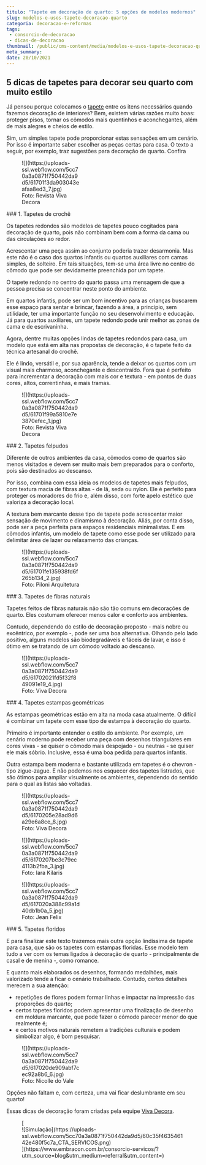```yaml
---
titulo: "Tapete em decoração de quarto: 5 opções de modelos modernos"
slug: modelos-e-usos-tapete-decoracao-quarto
categoria: decoracao-e-reformas
tags:
 - consorcio-de-decoracao
 - dicas-de-decoracao
thumbnail: /public/cms-content/media/modelos-e-usos-tapete-decoracao-quarto.jpg
meta_summary: 
date: 20/10/2021
---
```

5 dicas de tapetes para decorar seu quarto com muito estilo
-----------------------------------------------------------

Já pensou porque colocamos o [tapete](https://www.vivadecora.com.br/produtos/tapetes) entre os itens necessários quando fazemos decoração de interiores? Bem, existem várias razões muito boas: proteger pisos, tornar os cômodos mais quentinhos e aconchegantes, além de mais alegres e cheios de estilo.

Sim, um simples tapete pode proporcionar estas sensações em um cenário. Por isso é importante saber escolher as peças certas para casa. O texto a seguir, por exemplo, traz sugestões para decoração de quarto. Confira

<figure class="w-richtext-figure-type-image w-richtext-align-center" style="max-width:30%"><div>![](https://uploads-ssl.webflow.com/5cc70a3a0871f750442da9d5/61701f3da903043eafaa8ed3_7.jpg)</div><figcaption>Foto: Revista Viva Decora</figcaption></figure>### 1. Tapetes de crochê

Os tapetes redondos são modelos de tapetes pouco cogitados para decoração de quarto, pois não combinam bem com a forma da cama ou das circulações ao redor.

Acrescentar uma peça assim ao conjunto poderia trazer desarmonia. Mas este não é o caso dos quartos infantis ou quartos auxiliares com camas simples, de solteiro. Em tais situações, tem-se uma área livre no centro do cômodo que pode ser devidamente preenchida por um tapete.

O tapete redondo no centro do quarto passa uma mensagem de que a pessoa precisa se concentrar neste ponto do ambiente.

Em quartos infantis, pode ser um bom incentivo para as crianças buscarem esse espaço para sentar e brincar, fazendo a área, a princípio, sem utilidade, ter uma importante função no seu desenvolvimento e educação. Já para quartos auxiliares, um tapete redondo pode unir melhor as zonas de cama e de escrivaninha.

Agora, dentre muitas opções lindas de tapetes redondos para casa, um modelo que está em alta nas propostas de decoração, é o tapete feito da técnica artesanal do crochê.

Ele é lindo, versátil e, por sua aparência, tende a deixar os quartos com um visual mais charmoso, aconchegante e descontraído. Fora que é perfeito para incrementar a decoração com mais cor e textura - em pontos de duas cores, altos, correntinhas, e mais tramas.

<figure class="w-richtext-figure-type-image w-richtext-align-center" style="max-width:30%"><div>![](https://uploads-ssl.webflow.com/5cc70a3a0871f750442da9d5/61701f99a5810e7e3870efec_1.jpg)</div><figcaption>Foto: Revista Viva Decora</figcaption></figure>### 2. Tapetes felpudos

Diferente de outros ambientes da casa, cômodos como de quartos são menos visitados e devem ser muito mais bem preparados para o conforto, pois são destinados ao descanso.

Por isso, combina com essa ideia os modelos de tapetes mais felpudos, com textura macia de fibras altas - de lã, seda ou nylon. Ele é perfeito para proteger os moradores do frio e, além disso, com forte apelo estético que valoriza a decoração local.

A textura bem marcante desse tipo de tapete pode acrescentar maior sensação de movimento e dinamismo à decoração. Aliás, por conta disso, pode ser a peça perfeita para espaços residenciais minimalistas. E em cômodos infantis, um modelo de tapete como esse pode ser utilizado para delimitar área de lazer ou relaxamento das crianças.

<figure class="w-richtext-figure-type-image w-richtext-align-center" style="max-width:30%"><div>![](https://uploads-ssl.webflow.com/5cc70a3a0871f750442da9d5/61701fe135938fd6f265b134_2.jpg)</div><figcaption>Foto: Piloni Arquitetura</figcaption></figure>### 3. Tapetes de fibras naturais

Tapetes feitos de fibras naturais não são tão comuns em decorações de quarto. Eles costumam oferecer menos calor e conforto aos ambientes.

Contudo, dependendo do estilo de decoração proposto - mais nobre ou excêntrico, por exemplo -, pode ser uma boa alternativa. Olhando pelo lado positivo, alguns modelos são biodegradáveis e fáceis de lavar, e isso é ótimo em se tratando de um cômodo voltado ao descanso.

<figure class="w-richtext-figure-type-image w-richtext-align-center" style="max-width:30%"><div>![](https://uploads-ssl.webflow.com/5cc70a3a0871f750442da9d5/61702021fd5f32f849091e19_4.jpg)</div><figcaption>Foto: Viva Decora</figcaption></figure>### 4. Tapetes estampas geométricas

As estampas geométricas estão em alta na moda casa atualmente. O difícil é combinar um tapete com esse tipo de estampa à decoração do quarto.

Primeiro é importante entender o estilo do ambiente. Por exemplo, um cenário moderno pode receber uma peça com desenhos triangulares em cores vivas - se quiser o cômodo mais despojado - ou neutras - se quiser ele mais sóbrio. Inclusive, essa é uma boa pedida para quartos infantis.

Outra estampa bem moderna e bastante utilizada em tapetes é o chevron - tipo zigue-zague. E não podemos nos esquecer dos tapetes listrados, que são ótimos para ampliar visualmente os ambientes, dependendo do sentido para o qual as listas são voltadas.

<figure class="w-richtext-figure-type-image w-richtext-align-center" style="max-width:30%"><div>![](https://uploads-ssl.webflow.com/5cc70a3a0871f750442da9d5/6170205e28ad9d6a29e6a8ce_8.jpg)</div><figcaption>Foto: Viva Decora</figcaption></figure><figure class="w-richtext-figure-type-image w-richtext-align-center" style="max-width:30%"><div>![](https://uploads-ssl.webflow.com/5cc70a3a0871f750442da9d5/6170207be3c79ec4113b2fba_3.jpg)</div><figcaption>Foto: Iara Kilaris</figcaption></figure><figure class="w-richtext-figure-type-image w-richtext-align-center" style="max-width:30%"><div>![](https://uploads-ssl.webflow.com/5cc70a3a0871f750442da9d5/617020a388c99a1d40db1b0a_5.jpg)</div><figcaption>Foto: Jean Felix</figcaption></figure>### 5. Tapetes floridos

E para finalizar este texto trazemos mais outra opção lindíssima de tapete para casa, que são os tapetes com estampas floridas. Esse modelo tem tudo a ver com os temas ligados à decoração de quarto - principalmente de casal e de menina -, como romance.

E quanto mais elaborados os desenhos, formando medalhões, mais valorizado tende a ficar o cenário trabalhado. Contudo, certos detalhes merecem a sua atenção:

- repetições de flores podem formar linhas e impactar na impressão das proporções do quarto;
- certos tapetes floridos podem apresentar uma finalização de desenho em moldura marcante, que pode fazer o cômodo parecer menor do que realmente é;
- e certos motivos naturais remetem a tradições culturais e podem simbolizar algo, é bom pesquisar.

<figure class="w-richtext-figure-type-image w-richtext-align-center" style="max-width:30%"><div>![](https://uploads-ssl.webflow.com/5cc70a3a0871f750442da9d5/617020de909abf7cec92a8b6_6.jpg)</div><figcaption>Foto: Nicolle do Vale</figcaption></figure>Opções não faltam e, com certeza, uma vai ficar deslumbrante em seu quarto!

Essas dicas de decoração foram criadas pela equipe [Viva Decora](https://www.vivadecora.com.br/).

<figure class="w-richtext-figure-type-image w-richtext-align-center">[<div>![Simulação](https://uploads-ssl.webflow.com/5cc70a3a0871f750442da9d5/60c35f463546142e480f5c7a_CTA_SERVICOS.png)</div>](https://www.embracon.com.br/consorcio-servicos/?utm_source=blog&utm_medium=referral&utm_content=)</figure>
